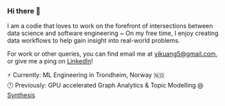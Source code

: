 ### Hi there 👋

I am a codie that loves to work on the forefront of intersections between data science and software engineering ~ 
On my free time, I enjoy creating data workflows to help gain insight into real-world problems. 

For work or other queries, you can find email me at yikuang5@gmail.com, or give me a ping on [LinkedIn](https://www.linkedin.com/in/lohyikuang/)!

⚡ Currently: ML Engineering in Trondheim, Norway 🇳🇴\
🕛 Previously: GPU accelerated Graph Analytics & Topic Modelling @ [Synthesis](https://home.synthesis.partners/)
